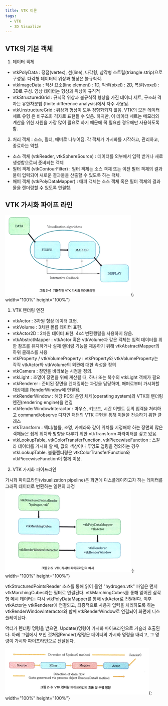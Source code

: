 ```yaml
---
title: VTK 이론
tags:
  - VTK
  - 3D Visualize
---
```


## VTK의 기본 객체
<!--more-->
 1) 데이터 객체
  - vtkPolyData : 정점(vertex), 선(line), 다각형, 삼각형 스트립(triangle strip)으로 구성됨. 다각형 데이터의 위상과 형상은 불규칙적.
  - vtkImageData : 직선 요소(line element) : 1D, 픽셀(pixel) : 2D, 복셀(voxel)
: 3D로 구성. 영상 데이터는 형상과 위상이 규칙적
  - vtkStructuredGrid : 규칙적 위상과 불규칙적 형상을 가진 데이터 세트, 구조화 격자는 유한차분법 (finite difference analysis)에서 자주 사용됨.
  - vtkUnstructureGrid : 위상과 형상이 모두
정형화되지 않음. VTK의 모든 데이터 세트 유형
은 비구조화 격자로 표현될 수 있음. 하지만, 이 데이터 세트는 메모리와 계산을 위한 자원을 가장 많이 필요로 하기 때문에 꼭 필요한 경우에만 사용하도록 함.
 2) 처리 객체
  : 소스, 필터, 매버로 나누어짐. 각 객체가 가시화를 시작하고, 관리하고, 종료하는 역할.
  - 소스 객체 (vtkReader, vtkSphereSource) : 데이터를 외부에서 입력 받거나 새로 생성함으로써 준비되는 객체
  - 필터 객체 (vtkContourFilter) : 필터 객체는 소스 객체 또는 이전 필터 객체의 결과물이 입력되어 새로운 결과물을 산출할 수 있도록 하는 객체.
  - 매퍼 객체 (vtkPolyDataMapper) : 매퍼 객체는 소스 객체 혹은 필터 객체의 결과물을 렌더링할 수 있도록 연결함.

## VTK 가시화 파이프 라인
 ![VTM가시화파이프라인](/img/post/20240908/기본적인VTK가시화파이프라인.png){: width="100%" height="100%"}
 1) VTK 렌더링 엔진
  - vtkActor : 3차원 형상 데이터 표현.
  - vtkVolume : 3차원 볼륨 데이터 표현.
  - vtkActor2D : 2차원 데이터 표현. 4x4 변환행렬을 사용하지 않음.
  - vtkAbstrctMapper : vtkActor 혹은 vtkVolume과 같은 객체는 입력 데이터를 위한 참조를 유지하거나 실제 렌더링 기능을 제공하기 위해 vtkAbstractMapper의 하위 클래스를 사용
  - vtkProperty / vtkVolumeProperty : vtkProperty와 vtkVolumeProperty는 각각 vtkActor와 vtkVolume의 외관에 대한 속성을 정의
  - vtkCamera : 장면을 바라보는 시점을 정의.
  - vtkLight : 조명이 장면을 위해 계산될 때, 하나 또는 복수의 vtkLight 객체가 필요
  - vtkRenderer : 준비된 장면을 렌더링하는 과정을 담당하며, 매퍼로부터 가시화할 대상체를 RenderWindow에 연결됨.
  - vtkRenderWindow : 해당 PC의 운영 체제(operating system)와 VTK의 렌더링 엔진(rendering engine)을 연결
  - vtkRenderWindowInteractor : 마우스, 키보드, 시간 이벤트 등의 입력을 처리하고 command/observe 디자인 패턴의 VTK 구현을 통해 이들을 전송하기 위한 클래스
  - vtkTransform : 액터/볼륨, 조명, 카메라와 같이 위치를 지정해야 하는 장면의 많은 객체들은 쉽게 위치와 방향을 다루기 위한 vtkTransform 파라미터를 갖고 있음.
  - vtkLookupTable, vtkColorTransferFunction, vtkPiecewiseFunction : 스칼라 데이터를 가시화 할 때, 값의 색상이나 투명도 맵핑을 정의하는 경우 vtkLookupTable. 볼륨렌더링은 vtkColorTransferFunction와 vtkPiecewiseFunction이 함께 이용.
 2) VTK 가시화 파이프라인

 가시화 파이프라인(visualization pipeline)은 화면에 디스플레이하고자 하는 데이터를 그래픽 데이터로 변환하는 일련의 과정
  ![VTM가시화파이프라인예시](/img/post/20240908/VTK가시화파이프라인의예시.png){: width="100%" height="100%"}

  vtkStructuredPointsReader 소스를 통해 읽어 들인 "hydrogen.vtk" 파일은 먼저 vtkMarchingCubes라는 필터로 연결된다. vtkMarchingCubes를 통해 얻어진 삼각형 메시 데이터는 다시 vtkPolyDataMapper를 통해 vtkActor로 전달된다. 이후 vtkActor는 vtkRenderer에 연결되고, 최종적으로 사용자 입력을 처리하도록 하는 vtkRenderWindowInteractor와 함께 vtkRenderWindow로 연결되어 화면에 디스플레이된다.

 액터가 렌더링 명령을 받으면, Update()명령이 가시화 파이프라인으로 거슬러 호출된다. 아래 그림에서 보인 것처럼Render()명령은 데이터의 가시화 명령을 내리고, 그 명령이 가시화 파이프라인으로 전달된다.

 ![VTM가시화파이프라인예시](/img/post/20240908/VTK렌더링%20파이프라인의%20흐림%20및%20수행방향.png){: width="100%" height="100%"}